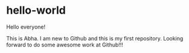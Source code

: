 # hello-world

Hello everyone!

This is Abha. I am new to Github and this is my first repository. 
Looking forward to do some awesome work at Github!!! 

